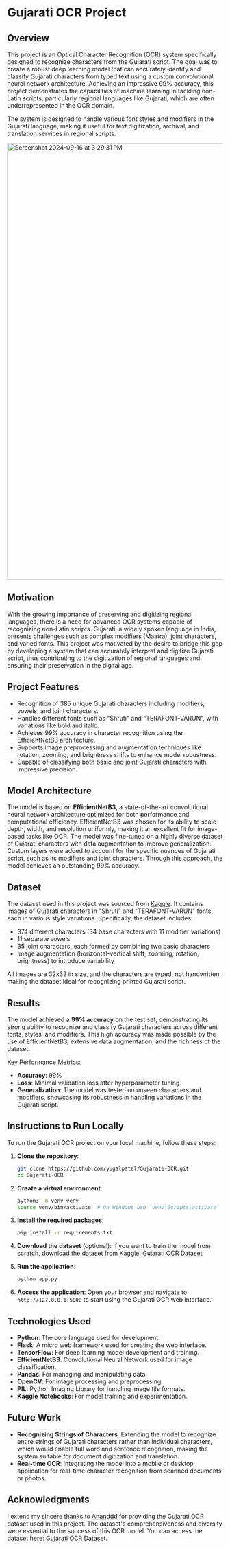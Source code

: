 # Gujarati OCR Project

## Overview
This project is an Optical Character Recognition (OCR) system specifically designed to recognize characters from the Gujarati script. The goal was to create a robust deep learning model that can accurately identify and classify Gujarati characters from typed text using a custom convolutional neural network architecture. Achieving an impressive 99% accuracy, this project demonstrates the capabilities of machine learning in tackling non-Latin scripts, particularly regional languages like Gujarati, which are often underrepresented in the OCR domain.

The system is designed to handle various font styles and modifiers in the Gujarati language, making it useful for text digitization, archival, and translation services in regional scripts.

<img width="1017" alt="Screenshot 2024-09-16 at 3 29 31 PM" src="https://github.com/user-attachments/assets/11c4792e-7375-4b05-aa15-bc507d0bc940">


## Motivation
With the growing importance of preserving and digitizing regional languages, there is a need for advanced OCR systems capable of recognizing non-Latin scripts. Gujarati, a widely spoken language in India, presents challenges such as complex modifiers (Maatra), joint characters, and varied fonts. This project was motivated by the desire to bridge this gap by developing a system that can accurately interpret and digitize Gujarati script, thus contributing to the digitization of regional languages and ensuring their preservation in the digital age.

## Project Features
- Recognition of 385 unique Gujarati characters including modifiers, vowels, and joint characters.
- Handles different fonts such as "Shruti" and "TERAFONT-VARUN", with variations like bold and italic.
- Achieves 99% accuracy in character recognition using the EfficientNetB3 architecture.
- Supports image preprocessing and augmentation techniques like rotation, zooming, and brightness shifts to enhance model robustness.
- Capable of classifying both basic and joint Gujarati characters with impressive precision.

## Model Architecture
The model is based on **EfficientNetB3**, a state-of-the-art convolutional neural network architecture optimized for both performance and computational efficiency. EfficientNetB3 was chosen for its ability to scale depth, width, and resolution uniformly, making it an excellent fit for image-based tasks like OCR. The model was fine-tuned on a highly diverse dataset of Gujarati characters with data augmentation to improve generalization. Custom layers were added to account for the specific nuances of Gujarati script, such as its modifiers and joint characters. Through this approach, the model achieves an outstanding 99% accuracy.

## Dataset
The dataset used in this project was sourced from [Kaggle](https://www.kaggle.com/datasets/ananddd/gujarati-ocr-typed-gujarati-characters/data). It contains images of Gujarati characters in "Shruti" and "TERAFONT-VARUN" fonts, each in various style variations. Specifically, the dataset includes:
- 374 different characters (34 base characters with 11 modifier variations)
- 11 separate vowels
- 35 joint characters, each formed by combining two basic characters
- Image augmentation (horizontal-vertical shift, zooming, rotation, brightness) to introduce variability

All images are 32x32 in size, and the characters are typed, not handwritten, making the dataset ideal for recognizing printed Gujarati script.

## Results
The model achieved a **99% accuracy** on the test set, demonstrating its strong ability to recognize and classify Gujarati characters across different fonts, styles, and modifiers. This high accuracy was made possible by the use of EfficientNetB3, extensive data augmentation, and the richness of the dataset.

Key Performance Metrics:
- **Accuracy**: 99%
- **Loss**: Minimal validation loss after hyperparameter tuning
- **Generalization**: The model was tested on unseen characters and modifiers, showcasing its robustness in handling variations in the Gujarati script.

## Instructions to Run Locally
To run the Gujarati OCR project on your local machine, follow these steps:

1. **Clone the repository**:
   ```bash
   git clone https://github.com/yugalpatel/Gujarati-OCR.git
   cd Gujarati-OCR
   ```

2. **Create a virtual environment**:
   ```bash
   python3 -m venv venv
   source venv/bin/activate  # On Windows use `venv\Scripts\activate`
   ```

3. **Install the required packages**:
   ```bash
   pip install -r requirements.txt
   ```

4. **Download the dataset** (optional):
   If you want to train the model from scratch, download the dataset from Kaggle:
   [Gujarati OCR Dataset](https://www.kaggle.com/datasets/ananddd/gujarati-ocr-typed-gujarati-characters/data)

5. **Run the application**:
   ```bash
   python app.py
   ```

6. **Access the application**:
   Open your browser and navigate to `http://127.0.0.1:5000` to start using the Gujarati OCR web interface.

## Technologies Used
- **Python**: The core language used for development.
- **Flask**: A micro web framework used for creating the web interface.
- **TensorFlow**: For deep learning model development and training.
- **EfficientNetB3**: Convolutional Neural Network used for image classification.
- **Pandas**: For managing and manipulating data.
- **OpenCV**: For image processing and preprocessing.
- **PIL**: Python Imaging Library for handling image file formats.
- **Kaggle Notebooks**: For model training and experimentation.
  
## Future Work

- **Recognizing Strings of Characters**: Extending the model to recognize entire strings of Gujarati characters rather than individual characters, which would enable full word and sentence recognition, making the system suitable for document digitization and translation.
- **Real-time OCR**: Integrating the model into a mobile or desktop application for real-time character recognition from scanned documents or photos.

## Acknowledgments
I extend my sincere thanks to [Ananddd](https://www.kaggle.com/ananddd) for providing the Gujarati OCR dataset used in this project. The dataset's comprehensiveness and diversity were essential to the success of this OCR model. You can access the dataset here: [Gujarati OCR Dataset](https://www.kaggle.com/datasets/ananddd/gujarati-ocr-typed-gujarati-characters/data).
